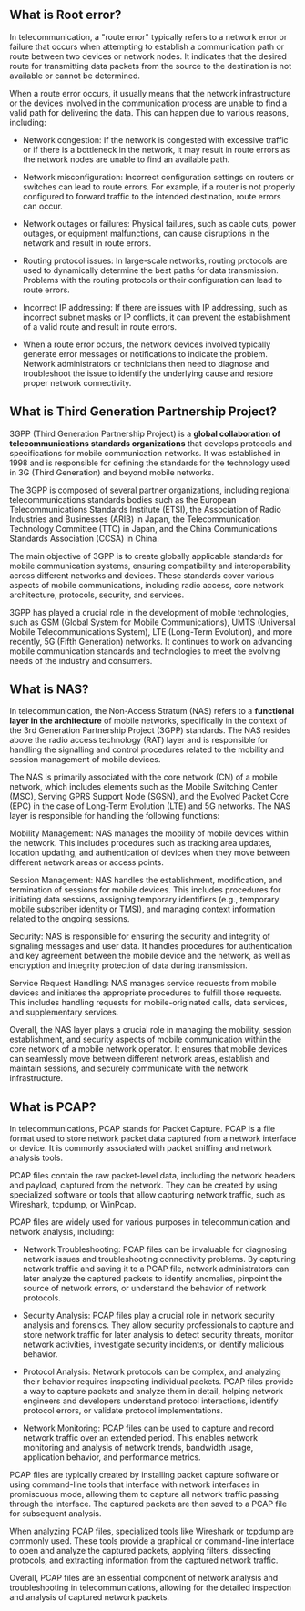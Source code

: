 ## What is Root error?

In telecommunication, a "route error" typically refers to a network error or failure that occurs when attempting to establish a communication path or route between two devices or network nodes. It indicates that the desired route for transmitting data packets from the source to the destination is not available or cannot be determined.

When a route error occurs, it usually means that the network infrastructure or the devices involved in the communication process are unable to find a valid path for delivering the data. This can happen due to various reasons, including:

* Network congestion: If the network is congested with excessive traffic or if there is a bottleneck in the network, it may result in route errors as the network nodes are unable to find an available path.

* Network misconfiguration: Incorrect configuration settings on routers or switches can lead to route errors. For example, if a router is not properly configured to forward traffic to the intended destination, route errors can occur.

* Network outages or failures: Physical failures, such as cable cuts, power outages, or equipment malfunctions, can cause disruptions in the network and result in route errors.

* Routing protocol issues: In large-scale networks, routing protocols are used to dynamically determine the best paths for data transmission. Problems with the routing protocols or their configuration can lead to route errors.

* Incorrect IP addressing: If there are issues with IP addressing, such as incorrect subnet masks or IP conflicts, it can prevent the establishment of a valid route and result in route errors.

* When a route error occurs, the network devices involved typically generate error messages or notifications to indicate the problem. Network administrators or technicians then need to diagnose and troubleshoot the issue to identify the underlying cause and restore proper network connectivity.



## What is Third Generation Partnership Project?

3GPP (Third Generation Partnership Project) is a **global collaboration of telecommunications standards organizations** that develops protocols and specifications for mobile communication networks. It was established in 1998 and is responsible for defining the standards for the technology used in 3G (Third Generation) and beyond mobile networks.

The 3GPP is composed of several partner organizations, including regional telecommunications standards bodies such as the European Telecommunications Standards Institute (ETSI), the Association of Radio Industries and Businesses (ARIB) in Japan, the Telecommunication Technology Committee (TTC) in Japan, and the China Communications Standards Association (CCSA) in China.

The main objective of 3GPP is to create globally applicable standards for mobile communication systems, ensuring compatibility and interoperability across different networks and devices. These standards cover various aspects of mobile communications, including radio access, core network architecture, protocols, security, and services.

3GPP has played a crucial role in the development of mobile technologies, such as GSM (Global System for Mobile Communications), UMTS (Universal Mobile Telecommunications System), LTE (Long-Term Evolution), and more recently, 5G (Fifth Generation) networks. It continues to work on advancing mobile communication standards and technologies to meet the evolving needs of the industry and consumers.


## What is NAS?
In telecommunication, the Non-Access Stratum (NAS) refers to a **functional layer in the architecture** of mobile networks, specifically in the context of the 3rd Generation Partnership Project (3GPP) standards. The NAS resides above the radio access technology (RAT) layer and is responsible for handling the signalling and control procedures related to the mobility and session management of mobile devices.

The NAS is primarily associated with the core network (CN) of a mobile network, which includes elements such as the Mobile Switching Center (MSC), Serving GPRS Support Node (SGSN), and the Evolved Packet Core (EPC) in the case of Long-Term Evolution (LTE) and 5G networks. The NAS layer is responsible for handling the following functions:

Mobility Management: NAS manages the mobility of mobile devices within the network. This includes procedures such as tracking area updates, location updating, and authentication of devices when they move between different network areas or access points.

Session Management: NAS handles the establishment, modification, and termination of sessions for mobile devices. This includes procedures for initiating data sessions, assigning temporary identifiers (e.g., temporary mobile subscriber identity or TMSI), and managing context information related to the ongoing sessions.

Security: NAS is responsible for ensuring the security and integrity of signaling messages and user data. It handles procedures for authentication and key agreement between the mobile device and the network, as well as encryption and integrity protection of data during transmission.

Service Request Handling: NAS manages service requests from mobile devices and initiates the appropriate procedures to fulfill those requests. This includes handling requests for mobile-originated calls, data services, and supplementary services.

Overall, the NAS layer plays a crucial role in managing the mobility, session establishment, and security aspects of mobile communication within the core network of a mobile network operator. It ensures that mobile devices can seamlessly move between different network areas, establish and maintain sessions, and securely communicate with the network infrastructure.

## What is PCAP?
In telecommunications, PCAP stands for Packet Capture. PCAP is a file format used to store network packet data captured from a network interface or device. It is commonly associated with packet sniffing and network analysis tools.

PCAP files contain the raw packet-level data, including the network headers and payload, captured from the network. They can be created by using specialized software or tools that allow capturing network traffic, such as Wireshark, tcpdump, or WinPcap.

PCAP files are widely used for various purposes in telecommunication and network analysis, including:

* Network Troubleshooting: PCAP files can be invaluable for diagnosing network issues and troubleshooting connectivity problems. By capturing network traffic and saving it to a PCAP file, network administrators can later analyze the captured packets to identify anomalies, pinpoint the source of network errors, or understand the behavior of network protocols.

* Security Analysis: PCAP files play a crucial role in network security analysis and forensics. They allow security professionals to capture and store network traffic for later analysis to detect security threats, monitor network activities, investigate security incidents, or identify malicious behavior.

* Protocol Analysis: Network protocols can be complex, and analyzing their behavior requires inspecting individual packets. PCAP files provide a way to capture packets and analyze them in detail, helping network engineers and developers understand protocol interactions, identify protocol errors, or validate protocol implementations.

* Network Monitoring: PCAP files can be used to capture and record network traffic over an extended period. This enables network monitoring and analysis of network trends, bandwidth usage, application behavior, and performance metrics.

PCAP files are typically created by installing packet capture software or using command-line tools that interface with network interfaces in promiscuous mode, allowing them to capture all network traffic passing through the interface. The captured packets are then saved to a PCAP file for subsequent analysis.

When analyzing PCAP files, specialized tools like Wireshark or tcpdump are commonly used. These tools provide a graphical or command-line interface to open and analyze the captured packets, applying filters, dissecting protocols, and extracting information from the captured network traffic.

Overall, PCAP files are an essential component of network analysis and troubleshooting in telecommunications, allowing for the detailed inspection and analysis of captured network packets.
